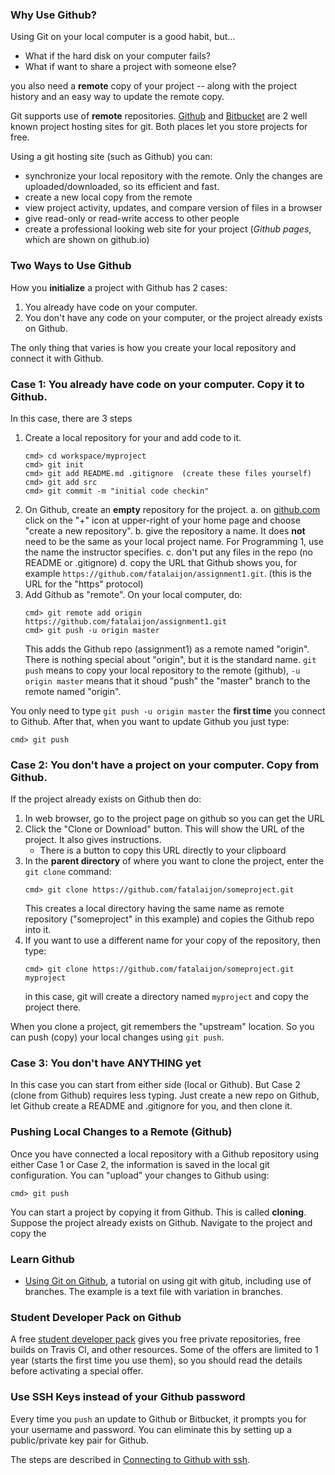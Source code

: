 ### Why Use Github?

Using Git on your local computer is a good habit, but...

* What if the hard disk on your computer fails?
* What if want to share a project with someone else?

you also need a **remote** copy of your project -- along with the project history and an easy way to update the remote copy.

Git supports use of **remote** repositories.
[Github](https://github.com) and [Bitbucket](https://bitbucket.org) are 2 well known project hosting sites for git.  Both places let you store projects for free.

Using a git hosting site (such as Github) you can:

* synchronize your local repository with the remote. Only the changes are uploaded/downloaded, so its efficient and fast.
* create a new local copy from the remote
* view project activity, updates, and compare version of files in a browser
* give read-only or read-write access to other people 
* create a professional looking web site for your project (*Github pages*, which are shown on github.io)

### Two Ways to Use Github

How you **initialize** a project with Github has 2 cases:

1. You already have code on your computer.
2. You don't have any code on your computer, or the project already exists on Github.

The only thing that varies is how you create your local repository and connect it with Github.

### Case 1: You already have code on your computer. Copy it to Github.

In this case, there are 3 steps

1. Create a local repository for your and add code to it.
    ```shell
    cmd> cd workspace/myproject
    cmd> git init
    cmd> git add README.md .gitignore  (create these files yourself)
    cmd> git add src
    cmd> git commit -m "initial code checkin"
    ```
2. On Github, create an **empty** repository for the project.
    a. on [github.com](https://github.com) click on the "+" icon at upper-right of your home page and choose "create a new repository".
    b. give the repository a name. It does **not** need to be the same as your local project name.  For Programming 1, use the name the instructor specifies.
    c. don't put any files in the repo (no README or .gitignore)
    d. copy the URL that Github shows you, for example `https://github.com/fatalaijon/assignment1.git`.  (this is the URL for the "https" protocol)
3. Add Github as "remote".  On your local computer, do:
   ```shell
   cmd> git remote add origin https://github.com/fatalaijon/assignment1.git
   cmd> git push -u origin master
   ```
   This adds the Github repo (assignment1) as a remote named "origin". There is nothing special about "origin", but it is the standard name.  `git push` means to copy your local repository to the remote (github), `-u origin master` means that it shoud "push" the "master" branch to the remote named "origin".

You only need to type `git push -u origin master` the **first time** you connect to Github.  After that, when you want to update Github you just type:
```shell
cmd> git push
```

### Case 2: You don't have a project on your computer. Copy from Github.

If the project already exists on Github then do:

1. In web browser, go to the project page on github so you can get the URL
2. Click the "Clone or Download" button. This will show the URL of the project. It also gives instructions.
    * There is a button to copy this URL directly to your clipboard 
3. In the **parent directory** of where you want to clone the project, enter the `git clone` command:
    ```shell
    cmd> git clone https://github.com/fatalaijon/someproject.git
    ```
    This creates a local directory having the same name as remote repository ("someproject" in this example) and copies the Github repo into it.
4. If you want to use a different name for your copy of the repository, then type:
    ```shell
    cmd> git clone https://github.com/fatalaijon/someproject.git  myproject
    ```
    in this case, git will create a directory named `myproject` and copy the project there.

When you clone a project, git remembers the "upstream" location. So you can push (copy) your
local changes using `git push`.

### Case 3: You don't have ANYTHING yet

In this case you can start from either side (local or Github).  But Case 2 (clone from Github) requires less typing. Just create a new repo on Github, let Github create a README and .gitignore for you, and then clone it.

### Pushing Local Changes to a Remote (Github)

Once you have connected a local repository with a Github repository using either Case 1 or Case 2, the information
is saved in the local git configuration.  You can "upload" your changes to Github using:
```
cmd> git push
```

You can start a project by copying it from Github. This is called **cloning**.
Suppose the project already exists on Github. Navigate to the project and copy the 

### Learn Github

* [Using Git on Github](https://guides.github.com/activities/hello-world/), a tutorial on using git with gitub, including use of branches.  The example is a text file with variation in branches.


### Student Developer Pack on Github

A free [student developer pack](https://education.github.com/pack) gives you free private repositories, free builds on Travis CI, and other resources.  Some of the offers are limited to 1 year (starts the first time you use them), so you should read the details before activating a special offer.


### Use SSH Keys instead of your Github password

Every time you `push` an update to Github or Bitbucket, it prompts you for your username and password.  You can eliminate this by setting up a public/private key pair for Github.

The steps are described in [Connecting to Github with ssh](https://help.github.com/articles/connecting-to-github-with-ssh/).
